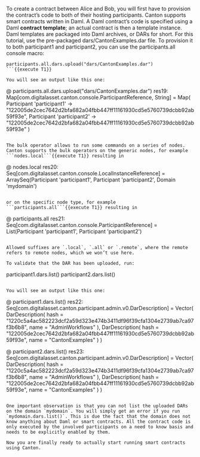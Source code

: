To create a contract between Alice and Bob, you will first have to provision the contract’s code to both of their hosting participants. Canton supports smart contracts written in Daml. A Daml contract’s code is specified using a Daml **contract template**; an actual contract is then a template instance. Daml templates are packaged into Daml archives, or DARs for short. For this tutorial, use the pre-packaged dars/CantonExamples.dar file. To provision it to both participant1 and participant2, you can use the participants.all console macro:

```
participants.all.dars.upload("dars/CantonExamples.dar")
```{{execute T1}}

You will see an output like this one:

```
@ participants.all.dars.upload("dars/CantonExamples.dar")
res19: Map[com.digitalasset.canton.console.ParticipantReference, String] = Map(
  Participant 'participant1' -> "122005de2cec7642d2bfa682a04fbb447ff11161930cd5e5760739dcbb92ab59f93e",
  Participant 'participant2' -> "122005de2cec7642d2bfa682a04fbb447ff11161930cd5e5760739dcbb92ab59f93e"
)
```

The bulk operator allows to run some commands on a series of nodes. Canton supports the bulk operators on the generic nodes, for example ```nodes.local```{{execute T1}} resulting in

```
@ nodes.local
res20: Seq[com.digitalasset.canton.console.LocalInstanceReference] = ArraySeq(Participant 'participant1', Participant 'participant2', Domain 'mydomain')
```

or on the specific node type, for example ```participants.all```{{execute T1}} resulting in

```
@ participants.all
res21: Seq[com.digitalasset.canton.console.ParticipantReference] = List(Participant 'participant1', Participant 'participant2')
```

Allowed suffixes are `.local`, `.all` or `.remote`, where the remote refers to remote nodes, which we won’t use here.

To validate that the DAR has been uploaded, run:

```
participant1.dars.list()
participant2.dars.list()
```{{execute T1}}

You will see an output like this one:

```
@ participant1.dars.list()
res22: Seq[com.digitalasset.canton.participant.admin.v0.DarDescription] = Vector(
  DarDescription(
    hash = "1220c5a4ac582223dcf2a59d323e474b3411df96f39cfa1304e2739ab7ca97f3b6b8",
    name = "AdminWorkflows"
  ),
  DarDescription(
    hash = "122005de2cec7642d2bfa682a04fbb447ff11161930cd5e5760739dcbb92ab59f93e",
    name = "CantonExamples"
  )
)

@ participant2.dars.list()
res23: Seq[com.digitalasset.canton.participant.admin.v0.DarDescription] = Vector(
  DarDescription(
    hash = "1220c5a4ac582223dcf2a59d323e474b3411df96f39cfa1304e2739ab7ca97f3b6b8",
    name = "AdminWorkflows"
  ),
  DarDescription(
    hash = "122005de2cec7642d2bfa682a04fbb447ff11161930cd5e5760739dcbb92ab59f93e",
    name = "CantonExamples"
  )
)
```

One important observation is that you can not list the uploaded DARs on the domain `mydomain`. You will simply get an error if you run `mydomain.dars.list()`. This is due the fact that the domain does not know anything about Daml or smart contracts. All the contract code is only executed by the involved participants on a need to know basis and needs to be explicitly enabled by them.

Now you are finally ready to actually start running smart contracts using Canton.
